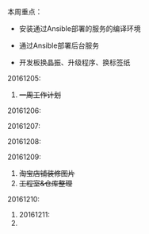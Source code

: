 本周重点：

* 安装通过Ansible部署的服务的编译环境

* 通过Ansible部署后台服务

* 开发板换晶振、升级程序、换标签纸


20161205:

1. ~~一周工作计划~~

20161206:

20161207:

20161208:

20161209:

1. ~~淘宝店铺装修图片~~
2. ~~工程室&仓库整理~~

20161210:

1. 20161211:
2. 




